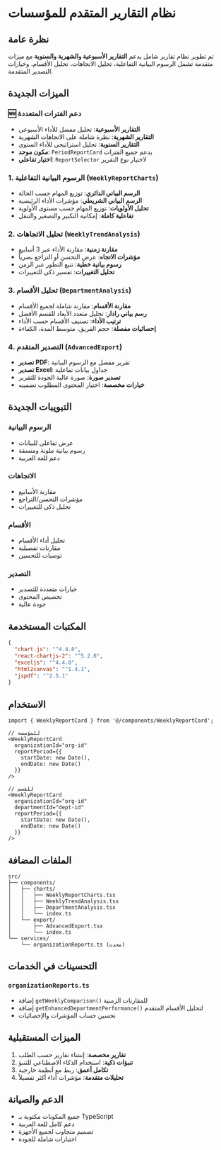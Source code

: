 # نظام التقارير المتقدم للمؤسسات

## نظرة عامة

تم تطوير نظام تقارير شامل يدعم **التقارير الأسبوعية والشهرية والسنوية** مع ميزات متقدمة تشمل الرسوم البيانية التفاعلية، تحليل الاتجاهات، تحليل الأقسام، وخيارات التصدير المتقدمة.

## الميزات الجديدة

### 🆕 دعم الفترات المتعددة
- **التقارير الأسبوعية**: تحليل مفصل للأداء الأسبوعي
- **التقارير الشهرية**: نظرة شاملة على الاتجاهات الشهرية
- **التقارير السنوية**: تحليل استراتيجي للأداء السنوي
- **مكون موحد**: `PeriodReportCard` يدعم جميع الفترات
- **اختيار تفاعلي**: `ReportSelector` لاختيار نوع التقرير

### 1. الرسوم البيانية التفاعلية (`WeeklyReportCharts`)
- **الرسم البياني الدائري**: توزيع المهام حسب الحالة
- **الرسم البياني الشريطي**: مؤشرات الأداء الرئيسية
- **تحليل الأولويات**: توزيع المهام حسب مستوى الأولوية
- **تفاعلية كاملة**: إمكانية التكبير والتصغير والتنقل

### 2. تحليل الاتجاهات (`WeeklyTrendAnalysis`)
- **مقارنة زمنية**: مقارنة الأداء عبر 3 أسابيع
- **مؤشرات الاتجاه**: عرض التحسن أو التراجع بصرياً
- **رسوم بيانية خطية**: تتبع التطور عبر الزمن
- **تحليل التغييرات**: تفسير ذكي للتغييرات

### 3. تحليل الأقسام (`DepartmentAnalysis`)
- **مقارنة الأقسام**: مقارنة شاملة لجميع الأقسام
- **رسم بياني رادار**: تحليل متعدد الأبعاد للقسم الأفضل
- **ترتيب الأداء**: تصنيف الأقسام حسب الأداء
- **إحصائيات مفصلة**: حجم الفريق، متوسط المدة، الكفاءة

### 4. التصدير المتقدم (`AdvancedExport`)
- **تصدير PDF**: تقرير مفصل مع الرسوم البيانية
- **تصدير Excel**: جداول بيانات تفاعلية
- **تصدير صورة**: صورة عالية الجودة للتقرير
- **خيارات مخصصة**: اختيار المحتوى المطلوب تضمينه

## التبويبات الجديدة

### الرسوم البيانية
- عرض تفاعلي للبيانات
- رسوم بيانية ملونة ومنسقة
- دعم للغة العربية

### الاتجاهات
- مقارنة الأسابيع
- مؤشرات التحسن/التراجع
- تحليل ذكي للتغييرات

### الأقسام
- تحليل أداء الأقسام
- مقارنات تفصيلية
- توصيات للتحسين

### التصدير
- خيارات متعددة للتصدير
- تخصيص المحتوى
- جودة عالية

## المكتبات المستخدمة

```json
{
  "chart.js": "^4.4.0",
  "react-chartjs-2": "^5.2.0",
  "exceljs": "^4.4.0",
  "html2canvas": "^1.4.1",
  "jspdf": "^2.5.1"
}
```

## الاستخدام

```tsx
import { WeeklyReportCard } from '@/components/WeeklyReportCard';

// للمؤسسة
<WeeklyReportCard 
  organizationId="org-id"
  reportPeriod={{
    startDate: new Date(),
    endDate: new Date()
  }}
/>

// للقسم
<WeeklyReportCard 
  organizationId="org-id"
  departmentId="dept-id"
  reportPeriod={{
    startDate: new Date(),
    endDate: new Date()
  }}
/>
```

## الملفات المضافة

```
src/
├── components/
│   ├── charts/
│   │   ├── WeeklyReportCharts.tsx
│   │   ├── WeeklyTrendAnalysis.tsx
│   │   ├── DepartmentAnalysis.tsx
│   │   └── index.ts
│   └── export/
│       ├── AdvancedExport.tsx
│       └── index.ts
└── services/
    └── organizationReports.ts (محدث)
```

## التحسينات في الخدمات

### `organizationReports.ts`
- إضافة `getWeeklyComparison()` للمقارنات الزمنية
- إضافة `getEnhancedDepartmentPerformance()` لتحليل الأقسام المتقدم
- تحسين حساب المؤشرات والإحصائيات

## الميزات المستقبلية

1. **تقارير مخصصة**: إنشاء تقارير حسب الطلب
2. **تنبؤات ذكية**: استخدام الذكاء الاصطناعي للتنبؤ
3. **تكامل أعمق**: ربط مع أنظمة خارجية
4. **تحليلات متقدمة**: مؤشرات أداء أكثر تفصيلاً

## الدعم والصيانة

- جميع المكونات مكتوبة بـ TypeScript
- دعم كامل للغة العربية
- تصميم متجاوب لجميع الأجهزة
- اختبارات شاملة للجودة
